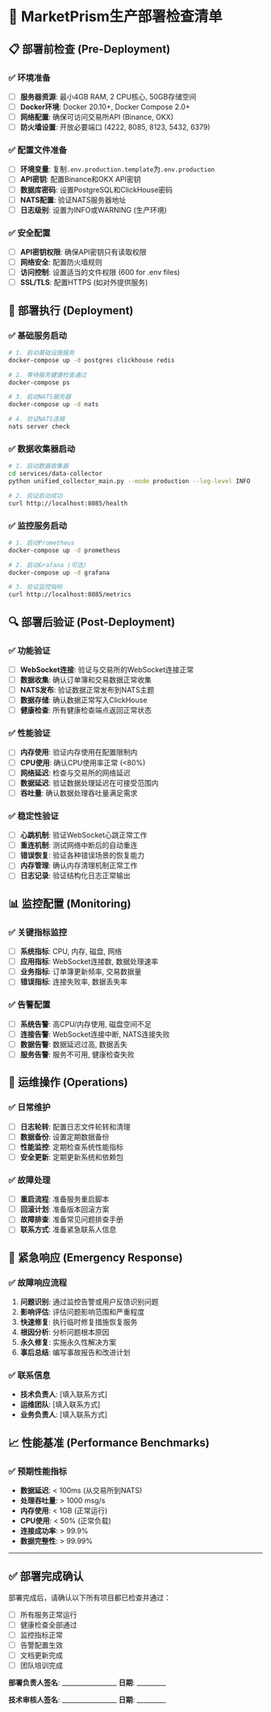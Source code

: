 # 🚀 MarketPrism生产部署检查清单

## 📋 部署前检查 (Pre-Deployment)

### ✅ 环境准备
- [ ] **服务器资源**: 最小4GB RAM, 2 CPU核心, 50GB存储空间
- [ ] **Docker环境**: Docker 20.10+, Docker Compose 2.0+
- [ ] **网络配置**: 确保可访问交易所API (Binance, OKX)
- [ ] **防火墙设置**: 开放必要端口 (4222, 8085, 8123, 5432, 6379)

### ✅ 配置文件准备
- [ ] **环境变量**: 复制`.env.production.template`为`.env.production`
- [ ] **API密钥**: 配置Binance和OKX API密钥
- [ ] **数据库密码**: 设置PostgreSQL和ClickHouse密码
- [ ] **NATS配置**: 验证NATS服务器地址
- [ ] **日志级别**: 设置为INFO或WARNING (生产环境)

### ✅ 安全配置
- [ ] **API密钥权限**: 确保API密钥只有读取权限
- [ ] **网络安全**: 配置防火墙规则
- [ ] **访问控制**: 设置适当的文件权限 (600 for .env files)
- [ ] **SSL/TLS**: 配置HTTPS (如对外提供服务)

## 🚀 部署执行 (Deployment)

### ✅ 基础服务启动
```bash
# 1. 启动基础设施服务
docker-compose up -d postgres clickhouse redis

# 2. 等待服务健康检查通过
docker-compose ps

# 3. 启动NATS服务器
docker-compose up -d nats

# 4. 验证NATS连接
nats server check
```

### ✅ 数据收集器启动
```bash
# 1. 启动数据收集器
cd services/data-collector
python unified_collector_main.py --mode production --log-level INFO

# 2. 验证启动成功
curl http://localhost:8085/health
```

### ✅ 监控服务启动
```bash
# 1. 启动Prometheus
docker-compose up -d prometheus

# 2. 启动Grafana (可选)
docker-compose up -d grafana

# 3. 验证监控指标
curl http://localhost:8085/metrics
```

## 🔍 部署后验证 (Post-Deployment)

### ✅ 功能验证
- [ ] **WebSocket连接**: 验证与交易所的WebSocket连接正常
- [ ] **数据收集**: 确认订单簿和交易数据正常收集
- [ ] **NATS发布**: 验证数据正常发布到NATS主题
- [ ] **数据存储**: 确认数据正常写入ClickHouse
- [ ] **健康检查**: 所有健康检查端点返回正常状态

### ✅ 性能验证
- [ ] **内存使用**: 验证内存使用在配置限制内
- [ ] **CPU使用**: 确认CPU使用率正常 (<80%)
- [ ] **网络延迟**: 检查与交易所的网络延迟
- [ ] **数据延迟**: 验证数据处理延迟在可接受范围内
- [ ] **吞吐量**: 确认数据处理吞吐量满足需求

### ✅ 稳定性验证
- [ ] **心跳机制**: 验证WebSocket心跳正常工作
- [ ] **重连机制**: 测试网络中断后的自动重连
- [ ] **错误恢复**: 验证各种错误场景的恢复能力
- [ ] **内存管理**: 确认内存清理机制正常工作
- [ ] **日志记录**: 验证结构化日志正常输出

## 📊 监控配置 (Monitoring)

### ✅ 关键指标监控
- [ ] **系统指标**: CPU, 内存, 磁盘, 网络
- [ ] **应用指标**: WebSocket连接数, 数据处理速率
- [ ] **业务指标**: 订单簿更新频率, 交易数据量
- [ ] **错误指标**: 连接失败率, 数据丢失率

### ✅ 告警配置
- [ ] **系统告警**: 高CPU/内存使用, 磁盘空间不足
- [ ] **连接告警**: WebSocket连接中断, NATS连接失败
- [ ] **数据告警**: 数据延迟过高, 数据丢失
- [ ] **服务告警**: 服务不可用, 健康检查失败

## 🔧 运维操作 (Operations)

### ✅ 日常维护
- [ ] **日志轮转**: 配置日志文件轮转和清理
- [ ] **数据备份**: 设置定期数据备份
- [ ] **性能监控**: 定期检查系统性能指标
- [ ] **安全更新**: 定期更新系统和依赖包

### ✅ 故障处理
- [ ] **重启流程**: 准备服务重启脚本
- [ ] **回滚计划**: 准备版本回滚方案
- [ ] **故障排查**: 准备常见问题排查手册
- [ ] **联系方式**: 准备紧急联系人信息

## 🚨 紧急响应 (Emergency Response)

### ✅ 故障响应流程
1. **问题识别**: 通过监控告警或用户反馈识别问题
2. **影响评估**: 评估问题影响范围和严重程度
3. **快速修复**: 执行临时修复措施恢复服务
4. **根因分析**: 分析问题根本原因
5. **永久修复**: 实施永久性解决方案
6. **事后总结**: 编写事故报告和改进计划

### ✅ 联系信息
- **技术负责人**: [填入联系方式]
- **运维团队**: [填入联系方式]
- **业务负责人**: [填入联系方式]

## 📈 性能基准 (Performance Benchmarks)

### ✅ 预期性能指标
- **数据延迟**: < 100ms (从交易所到NATS)
- **处理吞吐量**: > 1000 msg/s
- **内存使用**: < 1GB (正常运行)
- **CPU使用**: < 50% (正常负载)
- **连接成功率**: > 99.9%
- **数据完整性**: > 99.99%

---

## ✅ 部署完成确认

部署完成后，请确认以下所有项目都已检查并通过：

- [ ] 所有服务正常运行
- [ ] 健康检查全部通过
- [ ] 监控指标正常
- [ ] 告警配置生效
- [ ] 文档更新完成
- [ ] 团队培训完成

**部署负责人签名**: _________________ **日期**: _________

**技术审核人签名**: _________________ **日期**: _________
